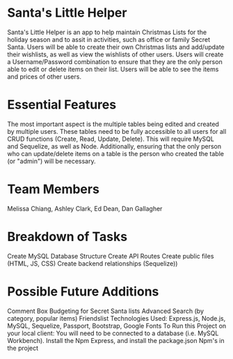 # Santa's Little Helper

Santa's Little Helper is an app to help maintain Christmas Lists for the holiday season and to assit in activities, such as office or family Secret Santa. Users will be able to create their own Christmas lists and add/update their wishlists, as well as view the wishlists of other users. Users will create a Username/Password combination to ensure that they are the only person able to edit or delete items on their list. Users will be able to see the items and prices of other users.

# Essential Features

The most important aspect is the multiple tables being edited and created by multiple users. These tables need to be fully accessible to all users for all CRUD functions (Create, Read, Update, Delete). This will require MySQL and Sequelize, as well as Node. Additionally, ensuring that the only person who can update/delete items on a table is the person who created the table (or "admin") will be necessary.

# Team Members

Melissa Chiang, Ashley Clark, Ed Dean, Dan Gallagher

# Breakdown of Tasks

Create MySQL Database Structure
Create API Routes
Create public files (HTML, JS, CSS)
Create backend relationships (Sequelize))

# Possible Future Additions

Comment Box
Budgeting for Secret Santa lists
Advanced Search (by category, popular items)
Friendslist
Technologies Used: Express.js, Node.js, MySQL, Sequelize, Passport, Bootstrap, Google Fonts
To Run this Project on your local client:
You will need to be connected to a database (i.e. MySQL Workbench). Install the Npm Express, and install the package.json Npm's in the project
